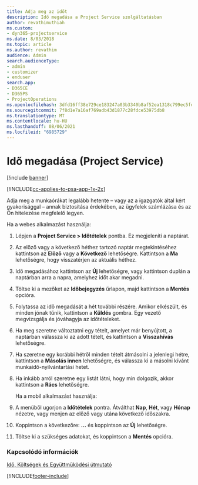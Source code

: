 ```yaml
---
title: Adja meg az időt
description: Idő megadása a Project Service szolgáltatásban
author: revathimuthiah
ms.custom:
- dyn365-projectservice
ms.date: 8/03/2018
ms.topic: article
ms.author: revathim
audience: Admin
search.audienceType:
- admin
- customizer
- enduser
search.app:
- D365CE
- D365PS
- ProjectOperations
ms.openlocfilehash: 3dfd16ff38e729ce183247a03b3340b8af52ea1318c799ec5fd544d7b94086be
ms.sourcegitcommit: 7f8d1e7a16af769adb43d1877c28fdce53975db8
ms.translationtype: MT
ms.contentlocale: hu-HU
ms.lasthandoff: 08/06/2021
ms.locfileid: "6985729"
---
```

# <a name="enter-time-project-service"></a>Idő megadása (Project Service)

[!include [banner](../includes/psa-now-project-operations.md)]

[!INCLUDE[cc-applies-to-psa-app-1x-2x](../includes/cc-applies-to-psa-app-1x-2x.md)]

Adja meg a munkaórákat legalább hetente – vagy az a igazgatók által kért gyakorisággal – annak biztosítása érdekében, az ügyfelek számlázása és az Ön hitelezése megfelelő legyen.  
  
 Ha a webes alkalmazást használja:  
  
1. Lépjen a **Project Service > Időtételek** pontba. Ez megjeleníti a naptárat.  
  
2. Az előző vagy a következő héthez tartozó naptár megtekintéséhez kattintson az **Előző** vagy a **Következő** lehetőségre. Kattintson a **Ma** lehetőségre, hogy visszatérjen az aktuális héthez.  
  
3. Idő megadásához kattintson az **Új** lehetőségre, vagy kattintson duplán a naptárban arra a napra, amelyhez időt akar megadni.  
  
4. Töltse ki a mezőket az **Időbejegyzés** űrlapon, majd kattintson a **Mentés** opcióra.  
  
5. Folytassa az idő megadását a hét további részére. Amikor elkészült, és minden jónak tűnik, kattintson a **Küldés** gombra. Egy vezető megvizsgálja és jóváhagyja az időtételeket.  
  
6. Ha meg szeretne változtatni egy tételt, amelyet már benyújtott, a naptárban válassza ki az adott tételt, és kattintson a **Visszahívás** lehetőségre.  
  
7. Ha szeretne egy korábbi hétről minden tételt átmásolni a jelenlegi hétre, kattintson a **Másolás innen** lehetőségre, és válassza ki a másolni kívánt munkaidő-nyilvántartási hetet.  
  
8. Ha inkább arról szeretne egy listát látni, hogy min dolgozik, akkor kattintson a **Rács** lehetőségre.  
  
   Ha a mobil alkalmazást használja:  
  
9. A menüből ugorjon a **Időtételek** pontra.     Átválthat **Nap**, **Hét**, vagy **Hónap** nézetre, vagy menjen az előző vagy utána következő időszakra.  
  
10. Koppintson a következőre: **…** és koppintson az **Új** lehetőségre.  
  
11. Töltse ki a szükséges adatokat, és koppintson a **Mentés** opcióra.  
  
### <a name="see-also"></a>Kapcsolódó információk  
 [Idő, Költségek és Együttműködési útmutató](../psa/time-expense-collaboration-guide.md)


[!INCLUDE[footer-include](../includes/footer-banner.md)]